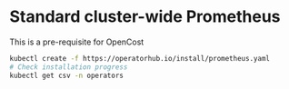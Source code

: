 # Standard cluster-wide Prometheus

This is a pre-requisite for OpenCost

```bash
kubectl create -f https://operatorhub.io/install/prometheus.yaml
# Check installation progress
kubectl get csv -n operators
```
